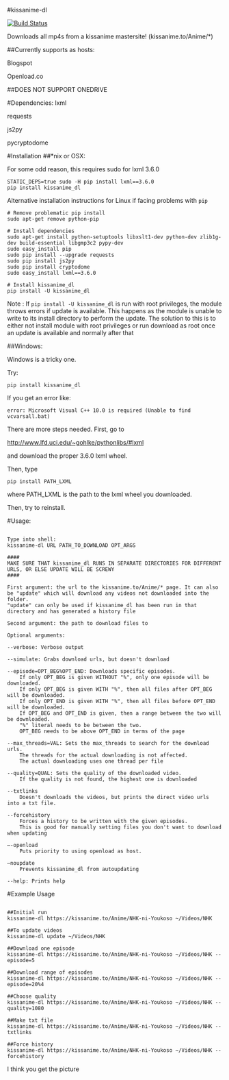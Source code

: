#kissanime-dl

[![Build Status](https://travis-ci.org/wileyyugioh/kissanime_dl.svg?branch=master)](https://travis-ci.org/wileyyugioh/kissanime_dl)


Downloads all mp4s from a kissanime mastersite!
(kissanime.to/Anime/*)

##Currently supports as hosts:

Blogspot

Openload.co


##DOES NOT SUPPORT ONEDRIVE


#Dependencies:
lxml

requests

js2py

pycryptodome

#Installation
##*nix or OSX:

For some odd reason, this requires sudo for lxml 3.6.0
```
STATIC_DEPS=true sudo -H pip install lxml==3.6.0
pip install kissanime_dl
```

Alternative installation instructions for Linux if facing problems with  `pip`
```
# Remove problematic pip install
sudo apt-get remove python-pip

# Install dependencies
sudo apt-get install python-setuptools libxslt1-dev python-dev zlib1g-dev build-essential libgmp3c2 pypy-dev
sudo easy_install pip
sudo pip install --upgrade requests
sudo pip install js2py
sudo pip install cryptodome
sudo easy_install lxml==3.6.0

# Install kissanime_dl
pip install -U kissanime_dl
```

Note :  If  `pip install -U kissanime_dl`  is run with root privileges,
        the module throws errors if update is available. This happens
        as the module is unable to write to its install directory to
        perform the update. The solution to this is to either not
        install module with root privileges or run download as root
        once an update is available and normally after that

##Windows:

Windows is a tricky one.

Try:
```
pip install kissanime_dl
```

If you get an error like:
```
error: Microsoft Visual C++ 10.0 is required (Unable to find vcvarsall.bat)
```

There are more steps needed. First, go to

http://www.lfd.uci.edu/~gohlke/pythonlibs/#lxml

and download the proper 3.6.0 lxml wheel.

Then, type
```
pip install PATH_LXML
```
where PATH_LXML is the path to the lxml wheel you downloaded.

Then, try to reinstall.

#Usage:
```

Type into shell:
kissanime-dl URL PATH_TO_DOWNLOAD OPT_ARGS

####
MAKE SURE THAT kissanime_dl RUNS IN SEPARATE DIRECTORIES FOR DIFFERENT URLS, OR ELSE UPDATE WILL BE SCREWY
####

First argument: the url to the kissanime.to/Anime/* page. It can also be "update" which will download any videos not downloaded into the folder.
"update" can only be used if kissanime_dl has been run in that directory and has generated a history file

Second argument: the path to download files to

Optional arguments:

--verbose: Verbose output

--simulate: Grabs download urls, but doesn't download

--episode=OPT_BEG%OPT_END: Downloads specific episodes.
	If only OPT_BEG is given WITHOUT "%", only one episode will be downloaded.
	If only OPT_BEG is given WITH "%", then all files after OPT_BEG will be downloaded.
	If only OPT_END is given WITH "%", then all files before OPT_END will be downloaded.
	If OPT_BEG and OPT_END is given, then a range between the two will be downloaded.
	"%" literal needs to be between the two.
	OPT_BEG needs to be above OPT_END in terms of the page

--max_threads=VAL: Sets the max_threads to search for the download urls.
	The threads for the actual downloading is not affected.
	The actual downloading uses one thread per file

--quality=QUAL: Sets the quality of the downloaded video.
	If the quality is not found, the highest one is downloaded

--txtlinks
	Doesn't downloads the videos, but prints the direct video urls into a txt file.

--forcehistory
	Forces a history to be written with the given episodes.
	This is good for manually setting files you don't want to download when updating

—-openload
	Puts priority to using openload as host.

—noupdate
	Prevents kissanime_dl from autoupdating

--help: Prints help
```


#Example Usage
```

##Initial run
kissanime-dl https://kissanime.to/Anime/NHK-ni-Youkoso ~/Videos/NHK

##To update videos
kissanime-dl update ~/Videos/NHK

##Download one episode
kissanime-dl https://kissanime.to/Anime/NHK-ni-Youkoso ~/Videos/NHK --episode=5

##Download range of episodes
kissanime-dl https://kissanime.to/Anime/NHK-ni-Youkoso ~/Videos/NHK --episode=20%4

##Choose quality
kissanime-dl https://kissanime.to/Anime/NHK-ni-Youkoso ~/Videos/NHK --quality=1080

##Make txt file
kissanime-dl https://kissanime.to/Anime/NHK-ni-Youkoso ~/Videos/NHK --txtlinks

##Force history
kissanime-dl https://kissanime.to/Anime/NHK-ni-Youkoso ~/Videos/NHK --forcehistory
```
I think you get the picture
